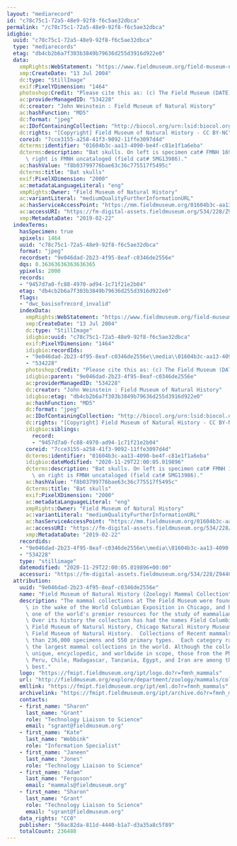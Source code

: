 ```yaml
---
layout: "mediarecord"
id: "c78c75c1-72a5-48e9-92f8-f6c5ae32dbca"
permalink: "/c78c75c1-72a5-48e9-92f8-f6c5ae32dbca"
idigbio:
  uuid: "c78c75c1-72a5-48e9-92f8-f6c5ae32dbca"
  type: "mediarecords"
  etag: "db4cb2b6a7f303b3849b79636d255d3916d922e0"
  data:
    xmpRights:WebStatement: "https://www.fieldmuseum.org/field-museum-natural-history-conditions-and-suggested-norms-use-collections"
    xmp:CreateDate: "13 Jul 2004"
    dc:type: "StillImage"
    exif:PixelYDimension: "1464"
    photoshop:Credit: "Please cite this as: (c) The Field Museum (DATE) CC-BY-NC"
    ac:providerManagedID: "534228"
    dc:creator: "John Weinstein : Field Museum of Natural History"
    ac:hashFunction: "MD5"
    dc:format: "jpeg"
    ac:IDofContainingCollection: "http://biocol.org/urn:lsid:biocol.org:col:34795"
    dc:rights: "[Copyright] Field Museum of Natural History - CC BY-NC"
    coreid: "7cce3155-a258-41f3-9092-11ffe3097d4d"
    dcterms:identifier: "01604b3c-aa13-4090-be4f-c81e1f1a6eba"
    dcterms:description: "Bat skulls. On left is specimen cat# FMNH 169705, and on\
      \ right is FMNH uncataloged (field cat# SMG13986)."
    ac:hashValue: "f8b03799776bae63c36c775517f5495c"
    dcterms:title: "Bat skulls"
    exif:PixelXDimension: "2000"
    ac:metadataLanguageLiteral: "eng"
    xmpRights:Owner: "Field Museum of Natural History"
    ac:variantLiteral: "mediumQualityFurtherInformationURL"
    ac:hasServiceAccessPoint: "https://mm.fieldmuseum.org/01604b3c-aa13-4090-be4f-c81e1f1a6eba"
    ac:accessURI: "https://fm-digital-assets.fieldmuseum.org/534/228/Z94405d.jpg"
    xmp:MetadataDate: "2019-02-22"
  indexTerms:
    hasSpecimen: true
    xpixels: 1464
    uuid: "c78c75c1-72a5-48e9-92f8-f6c5ae32dbca"
    format: "jpeg"
    recordset: "9e046dad-2b23-4f95-8eaf-c0346de2556e"
    dqs: 0.36363636363636365
    ypixels: 2000
    records:
    - "9457d7a0-fc88-4970-ad94-1c71f21e2b04"
    etag: "db4cb2b6a7f303b3849b79636d255d3916d922e0"
    flags:
    - "dwc_basisofrecord_invalid"
    indexData:
      xmpRights:WebStatement: "https://www.fieldmuseum.org/field-museum-natural-history-conditions-and-suggested-norms-use-collections"
      xmp:CreateDate: "13 Jul 2004"
      dc:type: "StillImage"
      idigbio:uuid: "c78c75c1-72a5-48e9-92f8-f6c5ae32dbca"
      exif:PixelYDimension: "1464"
      idigbio:recordIds:
      - "9e046dad-2b23-4f95-8eaf-c0346de2556e\\media\\01604b3c-aa13-4090-be4f-c81e1f1a6eba"
      - "534228"
      photoshop:Credit: "Please cite this as: (c) The Field Museum (DATE) CC-BY-NC"
      idigbio:parent: "9e046dad-2b23-4f95-8eaf-c0346de2556e"
      ac:providerManagedID: "534228"
      dc:creator: "John Weinstein : Field Museum of Natural History"
      idigbio:etag: "db4cb2b6a7f303b3849b79636d255d3916d922e0"
      ac:hashFunction: "MD5"
      dc:format: "jpeg"
      ac:IDofContainingCollection: "http://biocol.org/urn:lsid:biocol.org:col:34795"
      dc:rights: "[Copyright] Field Museum of Natural History - CC BY-NC"
      idigbio:siblings:
        record:
        - "9457d7a0-fc88-4970-ad94-1c71f21e2b04"
      coreid: "7cce3155-a258-41f3-9092-11ffe3097d4d"
      dcterms:identifier: "01604b3c-aa13-4090-be4f-c81e1f1a6eba"
      idigbio:dateModified: "2020-11-29T22:00:05.019896"
      dcterms:description: "Bat skulls. On left is specimen cat# FMNH 169705, and\
        \ on right is FMNH uncataloged (field cat# SMG13986)."
      ac:hashValue: "f8b03799776bae63c36c775517f5495c"
      dcterms:title: "Bat skulls"
      exif:PixelXDimension: "2000"
      ac:metadataLanguageLiteral: "eng"
      xmpRights:Owner: "Field Museum of Natural History"
      ac:variantLiteral: "mediumQualityFurtherInformationURL"
      ac:hasServiceAccessPoint: "https://mm.fieldmuseum.org/01604b3c-aa13-4090-be4f-c81e1f1a6eba"
      ac:accessURI: "https://fm-digital-assets.fieldmuseum.org/534/228/Z94405d.jpg"
      xmp:MetadataDate: "2019-02-22"
    recordids:
    - "9e046dad-2b23-4f95-8eaf-c0346de2556e\\media\\01604b3c-aa13-4090-be4f-c81e1f1a6eba"
    - "534228"
    type: "stillimage"
    datemodified: "2020-11-29T22:00:05.019896+00:00"
    accessuri: "https://fm-digital-assets.fieldmuseum.org/534/228/Z94405d.jpg"
  attribution:
    uuid: "9e046dad-2b23-4f95-8eaf-c0346de2556e"
    name: "Field Museum of Natural History (Zoology) Mammal Collection"
    description: "The mammal collections at The Field Museum were founded in 1893,\
      \ in the wake of the World Columbian Exposition in Chicago, and have grown into\
      \ one of the world's premier resources for the study of mammalian evolution.\
      \ Over its history the collection has had the names Field Columbian Museum,\
      \ Field Museum of Natural History, Chicago Natural History Museum, and again\
      \ Field Museum of Natural History.  Collections of Recent mammals number more\
      \ than 236,000 specimens and 550 primary types.  Each category ranks it among\
      \ the largest mammal collections in the world. Although the collections are\
      \ unique, encyclopedic, and worldwide in scope, those from the Philippines,\
      \ Peru, Chile, Madagascar, Tanzania, Egypt, and Iran are among the world's very\
      \ best."
    logo: "https://fmipt.fieldmuseum.org/ipt/logo.do?r=fmnh_mammals"
    url: "http://fieldmuseum.org/explore/department/zoology/mammals/collections"
    emllink: "https://fmipt.fieldmuseum.org/ipt/eml.do?r=fmnh_mammals"
    archivelink: "https://fmipt.fieldmuseum.org/ipt/archive.do?r=fmnh_mammals"
    contacts:
    - first_name: "Sharon"
      last_name: "Grant"
      role: "Technology Liaison to Science"
      email: "sgrant@fieldmuseum.org"
    - first_name: "Kate"
      last_name: "Webbink"
      role: "Information Specialist"
    - first_name: "Janeen"
      last_name: "Jones"
      role: "Technology Liaison to Science"
    - first_name: "Adam"
      last_name: "Ferguson"
      email: "mammals@fieldmuseum.org"
    - first_name: "Sharon"
      last_name: "Grant"
      role: "Technology Liaison to Science"
      email: "sgrant@fieldmuseum.org"
    data_rights: "CC0"
    publisher: "50ac82da-811d-4440-b1a7-d3a35a8c5f89"
    totalCount: 236488
---
```

